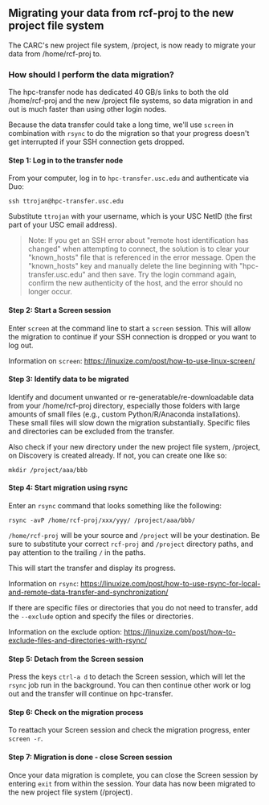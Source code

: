 ## Migrating your data from rcf-proj to the new project file system

The CARC's new project file system, /project, is now ready to migrate your data from /home/rcf-proj to.

### How should I perform the data migration?

The hpc-transfer node has dedicated 40 GB/s links to both the old /home/rcf-proj and the new /project file systems, so data migration in and out is much faster than using other login nodes.

Because the data transfer could take a long time, we'll use `screen` in combination with `rsync` to do the migration so that your progress doesn't get interrupted if your SSH connection gets dropped. 

#### Step 1: Log in to the transfer node

From your computer, log in to `hpc-transfer.usc.edu` and authenticate via Duo:

```
ssh ttrojan@hpc-transfer.usc.edu
```

Substitute `ttrojan` with your username, which is your USC NetID (the first part of your USC email address).

> Note: If you get an SSH error about "remote host identification has changed" when attempting to connect, the solution is to clear your "known_hosts" file that is referenced in the error message. Open the "known_hosts" key and manually delete the line beginning with "hpc-transfer.usc.edu" and then save. Try the login command again, confirm the new authenticity of the host, and the error should no longer occur.

#### Step 2: Start a Screen session

Enter `screen` at the command line to start a `screen` session. This will allow the migration to continue if your SSH connection is dropped or you want to log out.

Information on `screen`: https://linuxize.com/post/how-to-use-linux-screen/

#### Step 3: Identify data to be migrated

Identify and document unwanted or re-generatable/re-downloadable data from your /home/rcf-proj directory, especially those folders with large amounts of small files (e.g., custom Python/R/Anaconda installations). These small files will slow down the migration substantially. Specific files and directories can be excluded from the transfer.

Also check if your new directory under the new project file system, /project, on Discovery is created already. If not, you can create one like so:

```
mkdir /project/aaa/bbb
```

#### Step 4: Start migration using rsync

Enter an `rsync` command that looks something like the following:

```
rsync -avP /home/rcf-proj/xxx/yyy/ /project/aaa/bbb/
```

`/home/rcf-proj` will be your source and `/project` will be your destination. Be sure to substitute your correct `rcf-proj` and `/project` directory paths, and pay attention to the trailing `/` in the paths.

This will start the transfer and display its progress.

Information on `rsync`: https://linuxize.com/post/how-to-use-rsync-for-local-and-remote-data-transfer-and-synchronization/

If there are specific files or directories that you do not need to transfer, add the `--exclude` option and specify the files or directories.

Information on the exclude option: https://linuxize.com/post/how-to-exclude-files-and-directories-with-rsync/

#### Step 5: Detach from the Screen session

Press the keys `ctrl-a d` to detach the Screen session, which will let the `rsync` job run in the background. You can then continue other work or log out and the transfer will continue on hpc-transfer.

#### Step 6: Check on the migration process

To reattach your Screen session and check the migration progress, enter `screen -r`.

#### Step 7: Migration is done - close Screen session

Once your data migration is complete, you can close the Screen session by entering `exit` from within the session. Your data has now been migrated to the new project file system (/project).
